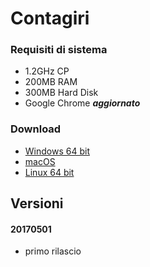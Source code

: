 
Contagiri
=========

### Requisiti di sistema
- 1.2GHz CP
- 200MB RAM
- 300MB Hard Disk
- Google Chrome ***aggiornato***

### Download
- [Windows 64 bit](https://github.com/lusentis/contagiri/blob/master/_binaries/contagiri-win.exe?raw=true)
- [macOS](https://github.com/lusentis/contagiri/blob/master/_binaries/contagiri-macos?raw=true)
- [Linux 64 bit](https://github.com/lusentis/contagiri/blob/master/_binaries/contagiri-linux?raw=true)

## Versioni

#### 20170501
- primo rilascio
